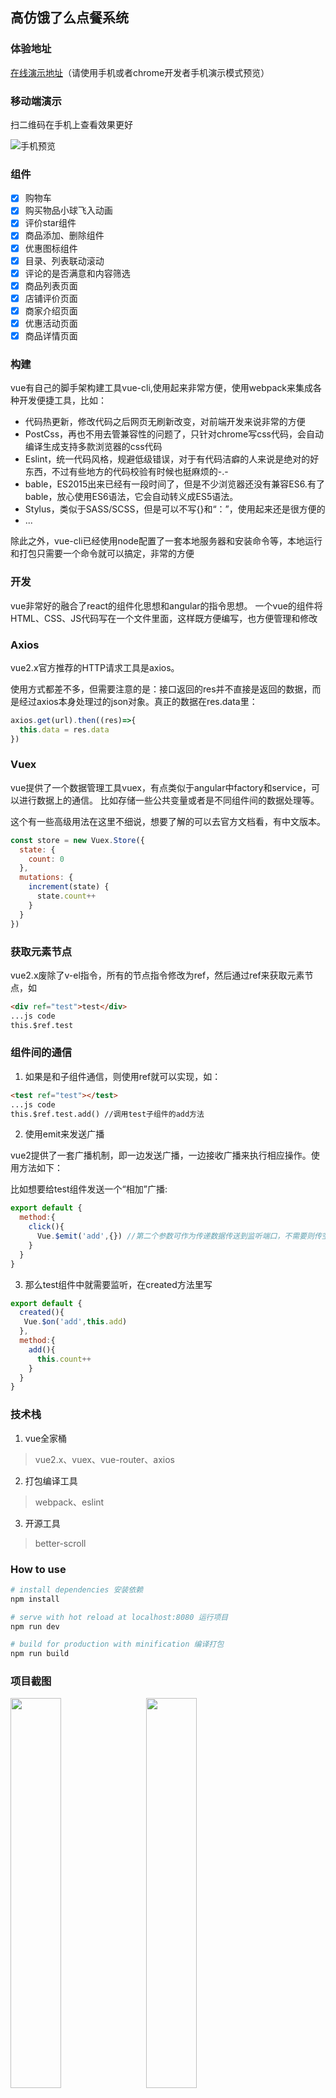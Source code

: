 

## 高仿饿了么点餐系统

### 体验地址
<a href="https://stavyan.github.io/vue-sell-stav/dist/index.html" target=_blank>在线演示地址</a>（请使用手机或者chrome开发者手机演示模式预览）

### 移动端演示
扫二维码在手机上查看效果更好

![手机预览](https://stavyan.github.io/vue-sell-stav/static/qrcode.png)

### 组件

- [x] 购物车
- [x] 购买物品小球飞入动画
- [x] 评价star组件
- [x] 商品添加、删除组件
- [x] 优惠图标组件
- [x] 目录、列表联动滚动
- [x] 评论的是否满意和内容筛选
- [x] 商品列表页面
- [x] 店铺评价页面
- [x] 商家介绍页面
- [x] 优惠活动页面
- [x] 商品详情页面

### 构建

vue有自己的脚手架构建工具vue-cli,使用起来非常方便，使用webpack来集成各种开发便捷工具，比如：

- 代码热更新，修改代码之后网页无刷新改变，对前端开发来说非常的方便
- PostCss，再也不用去管兼容性的问题了，只针对chrome写css代码，会自动编译生成支持多款浏览器的css代码
- Eslint，统一代码风格，规避低级错误，对于有代码洁癖的人来说是绝对的好东西，不过有些地方的代码校验有时候也挺麻烦的-.-
- bable，ES2015出来已经有一段时间了，但是不少浏览器还没有兼容ES6.有了bable，放心使用ES6语法，它会自动转义成ES5语法。
- Stylus，类似于SASS/SCSS，但是可以不写{}和“：”，使用起来还是很方便的
- ...

除此之外，vue-cli已经使用node配置了一套本地服务器和安装命令等，本地运行和打包只需要一个命令就可以搞定，非常的方便

### 开发

vue非常好的融合了react的组件化思想和angular的指令思想。
一个vue的组件将HTML、CSS、JS代码写在一个文件里面，这样既方便编写，也方便管理和修改

### Axios

vue2.x官方推荐的HTTP请求工具是axios。

使用方式都差不多，但需要注意的是：接口返回的res并不直接是返回的数据，而是经过axios本身处理过的json对象。真正的数据在res.data里：

```javascript
axios.get(url).then((res)=>{
  this.data = res.data
})
```

### Vuex

vue提供了一个数据管理工具vuex，有点类似于angular中factory和service，可以进行数据上的通信。
比如存储一些公共变量或者是不同组件间的数据处理等。

这个有一些高级用法在这里不细说，想要了解的可以去官方文档看，有中文版本。

```javascript
const store = new Vuex.Store({
  state: {
    count: 0
  },
  mutations: {
    increment(state) {
      state.count++
    }
  }
})
```

### 获取元素节点

vue2.x废除了v-el指令，所有的节点指令修改为ref，然后通过ref来获取元素节点，如

```html
<div ref="test">test</div>
...js code
this.$ref.test
```

### 组件间的通信

1. 如果是和子组件通信，则使用ref就可以实现，如：

```html
<test ref="test"></test>
...js code
this.$ref.test.add() //调用test子组件的add方法
```

2. 使用emit来发送广播

vue2提供了一套广播机制，即一边发送广播，一边接收广播来执行相应操作。使用方法如下：

比如想要给test组件发送一个“相加”广播:

```javascript
export default {
  method:{
  	click(){
  	  Vue.$emit('add',{}) //第二个参数可作为传递数据传送到监听端口，不需要则传空对象
  	}
  }
}
```

3. 那么test组件中就需要监听，在created方法里写

```javascript
export default {
  created(){
   Vue.$on('add',this.add)
  },
  method:{
  	add(){
  	  this.count++
  	}
  }
}
```

### 技术栈
1. vue全家桶
> vue2.x、vuex、vue-router、axios

2. 打包编译工具
> webpack、eslint

3. 开源工具
> better-scroll

### How to use

``` bash
# install dependencies 安装依赖
npm install

# serve with hot reload at localhost:8080 运行项目
npm run dev

# build for production with minification 编译打包
npm run build
```
### 项目截图

<img src="https://static.oschina.net/uploads/space/2017/0207/110250_3uWi_2493500.jpeg" width="40%"/>&nbsp;&nbsp;&nbsp;&nbsp;<img src="https://cloud.githubusercontent.com/assets/20501873/24188896/ff2c5910-0f1d-11e7-80c0-bc28fd84fe80.png" width="40%"/>

### 交流

笔者热爱新技术学习、热衷分享。

- QQ：617946852
- Email：stavyan@qq.com
- WeChat stav_yan

### 最后
> 欢迎进入笔者的私人空间---[斯塔夫部落格](https://stavtop.club)
